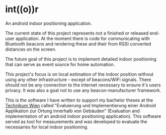 # int((o))r
An android indoor positioning application.

The current state of this project represents not a finished or released end-user application. At the moment there is code for communicating with Bluetooth beacons and rendering these and their from RSSI converted distances on the screen.

The future goal of this project is to implement detailed indoor positioning that can serve as event source for home automation.

This project's focus is on local estimation of the indoor position without using any other infrastructure - except of beacons/WiFi signals. There should not be any connection to the internet necessary to ensure it's users privacy. It was also a goal not to use any beacon-manufacturer framework.

This is the software I have written to support my bachelor theses at the [Technikum Wien](http://http://www.technikum-wien.at) called "Evaluierung und Implementierung einer Android Applikation zur Ortung innerhalb von Gebäuden" (Evaluation and implementation of an android indoor positioning application). This software served as tool for measurements and was developed to evaluate the necessaries for local indoor positioning.

